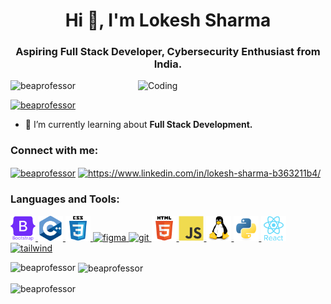 
<h1 align="center">Hi 👋, I'm Lokesh Sharma</h1>
<h3 align="center">Aspiring Full Stack Developer, Cybersecurity Enthusiast from India.</h3>
<img align="right" alt="Coding" width = "300" src="https://camo.githubusercontent.com/7de37139d0b4c1ce40865e799b446c0e963a3dd8fb68d239707237c40604fa3d/68747470733a2f2f63646e2e6472696262626c652e636f6d2f75736572732f3733303730332f73637265656e73686f74732f363538313234332f6176656e746f2e676966">

<p align="left"> <img src="https://komarev.com/ghpvc/?username=beaprofessor&label=Profile%20views&color=0e75b6&style=flat" alt="beaprofessor" /> </p>

<p align="left"> <a href="https://twitter.com/beaprofessor" target="blank"><img src="https://img.shields.io/twitter/follow/beaprofessor?logo=twitter&style=for-the-badge" alt="beaprofessor" /></a> </p>

- 🌱 I’m currently learning about **Full Stack Development.**

<h3 align="left">Connect with me:</h3>
<p align="left">
<a href="https://twitter.com/beaprofessor" target="blank"><img align="center" src="https://upload.wikimedia.org/wikipedia/commons/9/95/Twitter_new_X_logo.png" alt="beaprofessor" height="30" width="40" /></a>
<a href="https://linkedin.com/in/https://www.linkedin.com/in/lokesh-sharma-b363211b4/" target="blank"><img align="center" src="https://raw.githubusercontent.com/rahuldkjain/github-profile-readme-generator/master/src/images/icons/Social/linked-in-alt.svg" alt="https://www.linkedin.com/in/lokesh-sharma-b363211b4/" height="30" width="40" /></a>
</p>

<h3 align="left">Languages and Tools:</h3>
<p align="left"> <a href="https://getbootstrap.com" target="_blank" rel="noreferrer"> <img src="https://raw.githubusercontent.com/devicons/devicon/master/icons/bootstrap/bootstrap-plain-wordmark.svg" alt="bootstrap" width="40" height="40"/> </a> <a href="https://www.w3schools.com/cpp/" target="_blank" rel="noreferrer"> <img src="https://raw.githubusercontent.com/devicons/devicon/master/icons/cplusplus/cplusplus-original.svg" alt="cplusplus" width="40" height="40"/> </a> <a href="https://www.w3schools.com/css/" target="_blank" rel="noreferrer"> <img src="https://raw.githubusercontent.com/devicons/devicon/master/icons/css3/css3-original-wordmark.svg" alt="css3" width="40" height="40"/> </a> <a href="https://www.figma.com/" target="_blank" rel="noreferrer"> <img src="https://www.vectorlogo.zone/logos/figma/figma-icon.svg" alt="figma" width="40" height="40"/> </a> <a href="https://git-scm.com/" target="_blank" rel="noreferrer"> <img src="https://www.vectorlogo.zone/logos/git-scm/git-scm-icon.svg" alt="git" width="40" height="40"/> </a> <a href="https://www.w3.org/html/" target="_blank" rel="noreferrer"> <img src="https://raw.githubusercontent.com/devicons/devicon/master/icons/html5/html5-original-wordmark.svg" alt="html5" width="40" height="40"/> </a> <a href="https://developer.mozilla.org/en-US/docs/Web/JavaScript" target="_blank" rel="noreferrer"> <img src="https://raw.githubusercontent.com/devicons/devicon/master/icons/javascript/javascript-original.svg" alt="javascript" width="40" height="40"/> </a> <a href="https://www.linux.org/" target="_blank" rel="noreferrer"> <img src="https://raw.githubusercontent.com/devicons/devicon/master/icons/linux/linux-original.svg" alt="linux" width="40" height="40"/> </a> <a href="https://www.python.org" target="_blank" rel="noreferrer"> <img src="https://raw.githubusercontent.com/devicons/devicon/master/icons/python/python-original.svg" alt="python" width="40" height="40"/> </a> <a href="https://reactjs.org/" target="_blank" rel="noreferrer"> <img src="https://raw.githubusercontent.com/devicons/devicon/master/icons/react/react-original-wordmark.svg" alt="react" width="40" height="40"/> </a> <a href="https://tailwindcss.com/" target="_blank" rel="noreferrer"> <img src="https://www.vectorlogo.zone/logos/tailwindcss/tailwindcss-icon.svg" alt="tailwind" width="40" height="40"/> </a> </p>

<p><img align="left" src="https://github-readme-stats.vercel.app/api/top-langs?username=beaprofessor&show_icons=true&locale=en&layout=compact" alt="beaprofessor" /></p>

<p>&nbsp;<img align="center" src="https://github-readme-stats.vercel.app/api?username=beaprofessor&show_icons=true&locale=en" alt="beaprofessor" /></p>

<p><img align="center" src="https://github-readme-streak-stats.herokuapp.com/?user=beaprofessor&" alt="beaprofessor" /></p>
